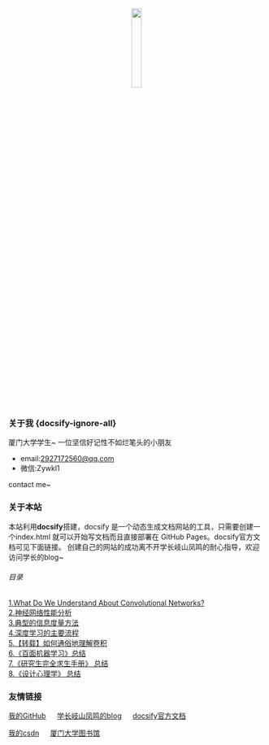<center><img src="https://i.loli.net/2020/05/17/cZIP7ARlLJtXwkv.png" width="20%"></center>

### 关于我 {docsify-ignore-all}

厦门大学学生~
一位坚信好记性不如烂笔头的小朋友
- email:2927172560@qq.com
- 微信:Zywkl1

contact me~

### 关于本站
本站利用**docsify**搭建，docsify 是一个动态生成文档网站的工具，只需要创建一个index.html 就可以开始写文档而且直接部署在 GitHub Pages。docsify官方文档可见下面链接。
创建自己的网站的成功离不开学长岐山凤鸣的耐心指导，欢迎访问学长的blog~

###### 目录
[1.What Do We Understand About Convolutional Networks?](page1.md)\
[2.神经网络性能分析](page5.md)\
[3.典型的信息度量方法](page7.md)\
[4.深度学习的主要流程](page11.md)\
[5.【转载】如何通俗地理解卷积](page12.md)\
[6.《百面机器学习》总结](a.md)\
[7.《研究生完全求生手册》 总结](page8.md)\
[8.《设计心理学》 总结](page10.md)

### 友情链接
[我的GitHub](<https://github.com/yueeer>) &emsp; [学长岐山凤鸣的blog](<http://www.ecohnoch.cn/>) &emsp; [docsify官方文档](<https://docsify.js.org/>)

[我的csdn](https://blog.csdn.net/weixin_42575796) &emsp; [厦门大学图书馆](https://library.xmu.edu.cn/index.htm)
